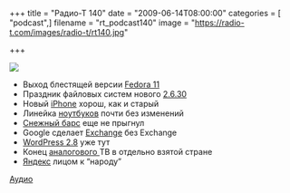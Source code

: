 +++
title = "Радио-Т 140"
date = "2009-06-14T08:00:00"
categories = [ "podcast",]
filename = "rt_podcast140"
image = "https://radio-t.com/images/radio-t/rt140.jpg"

+++

![](https://radio-t.com/images/radio-t/rt140.jpg)

- Выход блестящей версии [Fedora 11](http://www.engadget.com/2009/06/09/fedora-11-packs-a-next-gen-file-system-faster-boot-times-all-t/)
- Праздник файловых систем нового [2.6.30](http://www.linux.org.ru/view-message.jsp?msgid=3775397)
- Новый [iPhone](http://macradar.ru/events/wwdc-2009-iphone/) хорош, как и старый
- Линейка [ноутбуков](http://macradar.ru/events/wwdc-2009-macbook-pro/) почти без изменений
- [Снежный барс](http://macradar.ru/events/wwdc-2009-1/) еще не прыгнул
- Google сделает [Exchange](http://www.infoq.com/news/2009/06/Google-App-Outlook-Plug-in) без Exchange
- [WordPress 2.8](http://habrahabr.ru/blogs/wordpress/61850/) уже тут
- Конец [аналоговoго ](http://culture.compulenta.ru/432636/)ТВ в отдельно взятой стране
- [Яндекс](http://internetno.net/2009/06/10/narod/) лицом к “народу”

[Аудио](https://archive.rucast.net/radio-t/media/rt_podcast140.mp3)
<audio src="https://archive.rucast.net/radio-t/media/rt_podcast140.mp3" preload="none"></audio>
